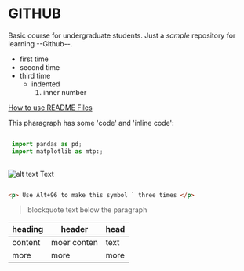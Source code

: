 # GITHUB
Basic course for undergraduate students.
Just a *sample* repository for learning --Github--.

- first time
- second time
- third time
  - indented
    1. inner number


[How to use README Files](https://www.youtube.com/watch?v=eJojC3lSkwg)

This pharagraph has some 'code' and 'inline code':

```python

 import pandas as pd;
 import matplotlib as mtp:;
 
```

![alt text](https://www.purina.es/sites/g/files/mcldtz1656/files/2017-11/Bringing-Your-Kitten-Home_0.jpg)
Text


```html

<p> Use Alt+96 to make this symbol ` three times </p>

```

>blockquote text below the paragraph

| heading | header | head |
| --- | --- | --- |
|content | moer conten | text |
| more | more | more |



